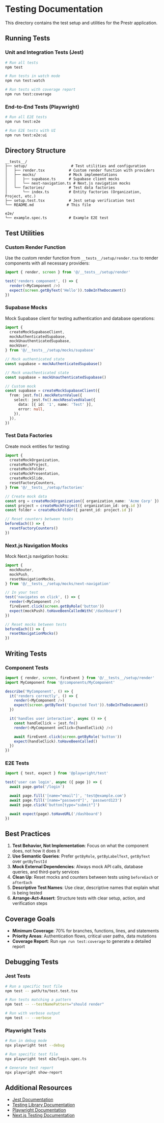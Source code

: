 # Testing Documentation

This directory contains the test setup and utilities for the Prestr application.

## Running Tests

### Unit and Integration Tests (Jest)

```bash
# Run all tests
npm test

# Run tests in watch mode
npm run test:watch

# Run tests with coverage report
npm run test:coverage
```

### End-to-End Tests (Playwright)

```bash
# Run all E2E tests
npm run test:e2e

# Run E2E tests with UI
npm run test:e2e:ui
```

## Directory Structure

```
__tests__/
├── setup/                    # Test utilities and configuration
│   ├── render.tsx           # Custom render function with providers
│   ├── mocks/               # Mock implementations
│   │   ├── supabase.ts      # Supabase client mocks
│   │   └── next-navigation.ts # Next.js navigation mocks
│   └── factories/           # Test data factories
│       └── index.ts         # Entity factories (Organization, Project, etc.)
├── setup.test.tsx           # Jest setup verification test
└── README.md               # This file

e2e/
└── example.spec.ts          # Example E2E test
```

## Test Utilities

### Custom Render Function

Use the custom render function from `__tests__/setup/render.tsx` to render components with all necessary providers:

```typescript
import { render, screen } from '@/__tests__/setup/render'

test('renders component', () => {
  render(<MyComponent />)
  expect(screen.getByText('Hello')).toBeInTheDocument()
})
```

### Supabase Mocks

Mock Supabase client for testing authentication and database operations:

```typescript
import {
  createMockSupabaseClient,
  mockAuthenticatedSupabase,
  mockUnauthenticatedSupabase,
  mockUser,
} from '@/__tests__/setup/mocks/supabase'

// Mock authenticated state
const supabase = mockAuthenticatedSupabase()

// Mock unauthenticated state
const supabase = mockUnauthenticatedSupabase()

// Custom mock
const supabase = createMockSupabaseClient({
  from: jest.fn().mockReturnValue({
    select: jest.fn().mockResolvedValue({
      data: [{ id: '1', name: 'Test' }],
      error: null,
    }),
  }),
})
```

### Test Data Factories

Create mock entities for testing:

```typescript
import {
  createMockOrganization,
  createMockProject,
  createMockFolder,
  createMockPresentation,
  createMockSlide,
  resetFactoryCounters,
} from '@/__tests__/setup/factories'

// Create mock data
const org = createMockOrganization({ organization_name: 'Acme Corp' })
const project = createMockProject({ organization_id: org.id })
const folder = createMockFolder({ parent_id: project.id })

// Reset counters between tests
beforeEach(() => {
  resetFactoryCounters()
})
```

### Next.js Navigation Mocks

Mock Next.js navigation hooks:

```typescript
import {
  mockRouter,
  mockPush,
  resetNavigationMocks,
} from '@/__tests__/setup/mocks/next-navigation'

// In your test
test('navigates on click', () => {
  render(<MyComponent />)
  fireEvent.click(screen.getByRole('button'))
  expect(mockPush).toHaveBeenCalledWith('/dashboard')
})

// Reset mocks between tests
beforeEach(() => {
  resetNavigationMocks()
})
```

## Writing Tests

### Component Tests

```typescript
import { render, screen, fireEvent } from '@/__tests__/setup/render'
import MyComponent from '@/components/MyComponent'

describe('MyComponent', () => {
  it('renders correctly', () => {
    render(<MyComponent />)
    expect(screen.getByText('Expected Text')).toBeInTheDocument()
  })

  it('handles user interaction', async () => {
    const handleClick = jest.fn()
    render(<MyComponent onClick={handleClick} />)

    await fireEvent.click(screen.getByRole('button'))
    expect(handleClick).toHaveBeenCalled()
  })
})
```

### E2E Tests

```typescript
import { test, expect } from '@playwright/test'

test('user can login', async ({ page }) => {
  await page.goto('/login')

  await page.fill('[name="email"]', 'test@example.com')
  await page.fill('[name="password"]', 'password123')
  await page.click('button[type="submit"]')

  await expect(page).toHaveURL('/dashboard')
})
```

## Best Practices

1. **Test Behavior, Not Implementation**: Focus on what the component does, not how it does it
2. **Use Semantic Queries**: Prefer `getByRole`, `getByLabelText`, `getByText` over `getByTestId`
3. **Mock External Dependencies**: Always mock API calls, database queries, and third-party services
4. **Clean Up**: Reset mocks and counters between tests using `beforeEach` or `afterEach`
5. **Descriptive Test Names**: Use clear, descriptive names that explain what is being tested
6. **Arrange-Act-Assert**: Structure tests with clear setup, action, and verification steps

## Coverage Goals

- **Minimum Coverage**: 70% for branches, functions, lines, and statements
- **Priority Areas**: Authentication flows, critical user paths, data mutations
- **Coverage Report**: Run `npm run test:coverage` to generate a detailed report

## Debugging Tests

### Jest Tests

```bash
# Run a specific test file
npm test -- path/to/test.test.tsx

# Run tests matching a pattern
npm test -- --testNamePattern="should render"

# Run with verbose output
npm test -- --verbose
```

### Playwright Tests

```bash
# Run in debug mode
npx playwright test --debug

# Run specific test file
npx playwright test e2e/login.spec.ts

# Generate test report
npx playwright show-report
```

## Additional Resources

- [Jest Documentation](https://jestjs.io/docs/getting-started)
- [Testing Library Documentation](https://testing-library.com/docs/react-testing-library/intro/)
- [Playwright Documentation](https://playwright.dev/docs/intro)
- [Next.js Testing Documentation](https://nextjs.org/docs/app/building-your-application/testing)
